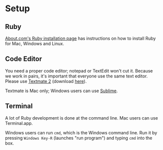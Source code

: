 # Setup

## Ruby

[About.com's Ruby installation page][about-ruby-install] has instructions on
how to install Ruby for Mac, Windows and Linux.

[about-ruby-install]: http://ruby.about.com/od/tutorials/a/installruby.htm

## Code Editor

You need a proper code editor; notepad or TextEdit won't cut
it. Because we work in pairs, it's important that everyone use the
same text editor. Please use [Textmate 2][textmate-github] (download
[here][textmate-download]).

Textmate is Mac only; Windows users can use [Sublime][sublime].

[textmate-github]: https://github.com/textmate/textmate
[textmate-download]: https://api.textmate.org/downloads/beta
[sublime]: http://www.sublimetext.com/

## Terminal

A lot of Ruby development is done at the command line. Mac users can
use Terminal.app.

Windows users can run `cmd`, which is the Windows command line. Run it
by pressing `Windows Key-R` (launches "run program") and typing `cmd`
into the box.
